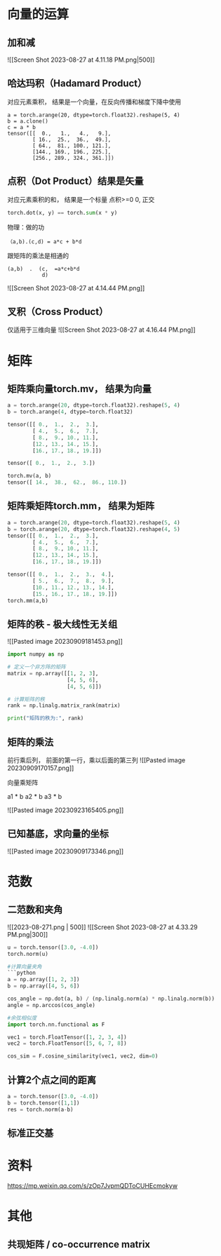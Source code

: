 # 向量的运算

## 加和减

![[Screen Shot 2023-08-27 at 4.11.18 PM.png|500]]

##  哈达玛积（Hadamard Product）
对应元素乘积， 结果是一个向量，在反向传播和梯度下降中使用
```
a = torch.arange(20, dtype=torch.float32).reshape(5, 4)
b = a.clone()
c = a * b
tensor([[  0.,   1.,   4.,   9.],
        [ 16.,  25.,  36.,  49.],
        [ 64.,  81., 100., 121.],
        [144., 169., 196., 225.],
        [256., 289., 324., 361.]])
```

##  点积（Dot Product）结果是矢量
对应元素乘积的和， 结果是一个标量
点积>=0
0, 正交
```python 
torch.dot(x, y) == torch.sum(x * y)
```

物理：做的功
```
（a,b).(c,d) = a*c + b*d
```
跟矩阵的乘法是相通的
```
(a,b)  .  (c,  =a*c+b*d
           d)     
```

![[Screen Shot 2023-08-27 at 4.14.44 PM.png]]


## 叉积（Cross Product）

仅适用于三维向量
![[Screen Shot 2023-08-27 at 4.16.44 PM.png]]

# 矩阵
## 矩阵乘向量torch.mv， 结果为向量
```python
a = torch.arange(20, dtype=torch.float32).reshape(5, 4)
b = torch.arange(4, dtype=torch.float32)

tensor([[ 0.,  1.,  2.,  3.],
        [ 4.,  5.,  6.,  7.],
        [ 8.,  9., 10., 11.],
        [12., 13., 14., 15.],
        [16., 17., 18., 19.]])

tensor([ 0.,  1.,  2.,  3.])

torch.mv(a, b)
tensor([ 14.,  38.,  62.,  86., 110.])

```

## 矩阵乘矩阵torch.mm， 结果为矩阵
```python
a = torch.arange(20, dtype=torch.float32).reshape(5, 4)
b = torch.arange(20, dtype=torch.float32).reshape(4, 5)
tensor([[ 0.,  1.,  2.,  3.],
        [ 4.,  5.,  6.,  7.],
        [ 8.,  9., 10., 11.],
        [12., 13., 14., 15.],
        [16., 17., 18., 19.]])

tensor([[ 0.,  1.,  2.,  3.,  4.],
        [ 5.,  6.,  7.,  8.,  9.],
        [10., 11., 12., 13., 14.],
        [15., 16., 17., 18., 19.]])
torch.mm(a,b)
```

## 矩阵的秩 - 极大线性无关组
![[Pasted image 20230909181453.png]]

```python
import numpy as np

# 定义一个非方阵的矩阵
matrix = np.array([[1, 2, 3],
                   [4, 5, 6],
                   [4, 5, 6]])

# 计算矩阵的秩
rank = np.linalg.matrix_rank(matrix)

print("矩阵的秩为:", rank)
```


## 矩阵的乘法

前行乘后列， 前面的第一行，乘以后面的第三列
![[Pasted image 20230909170157.png]]

向量乘矩阵

a1 * b
a2 * b
a3 * b


![[Pasted image 20230923165405.png]]


## 已知基底，求向量的坐标

![[Pasted image 20230909173346.png]]

# 范数

## 二范数和夹角

![[2023-08-271.png | 500]]
![[Screen Shot 2023-08-27 at 4.33.29 PM.png|300]]


```python
u = torch.tensor([3.0, -4.0])
torch.norm(u)

#计算向量夹角
```python
a = np.array([1, 2, 3])
b = np.array([4, 5, 6])

cos_angle = np.dot(a, b) / (np.linalg.norm(a) * np.linalg.norm(b))
angle = np.arccos(cos_angle)

#余弦相似度
import torch.nn.functional as F

vec1 = torch.FloatTensor([1, 2, 3, 4])
vec2 = torch.FloatTensor([5, 6, 7, 8])

cos_sim = F.cosine_similarity(vec1, vec2, dim=0)
```

## 计算2个点之间的距离
```python
a = torch.tensor([3.0, -4.0])
b = torch.tensor([1,1])
res = torch.norm(a-b)
```


## 标准正交基


# 资料
https://mp.weixin.qq.com/s/zOp7JvpmQDToCUHEcmokyw


# 其他

## 共现矩阵 / co-occurrence matrix

